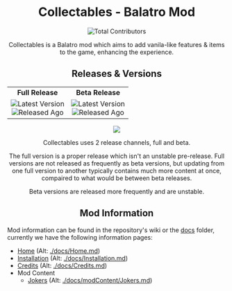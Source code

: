 <div align="center">
<h1>Collectables - Balatro Mod</h1>

<div>
  <img alt="Total Contributors" src="https://img.shields.io/github/contributors/DevDaddyJacob/Balatro-Collectables?label=Total%20Contributors">
</div>

<p>Collectables is a Balatro mod which aims to add vanila-like features & items to the game, enhancing the experience.</p>
</div>



<div align="center">
<h2>Releases & Versions</h2>

<table align="center">
  <tr>
    <td align="center"><b>Full Release</b></td>
    <td align="center"><b>Beta Release</b></td>
  </tr>
  <tr>
    <td align="center">
      <img alt="Latest Version" src="https://img.shields.io/github/v/release/DevDaddyJacob/Balatro-Collectables?style=plastic&label=Latest%20Version">
      <br>
      <img alt="Released Ago" src="https://img.shields.io/github/release-date/DevDaddyJacob/Balatro-Collectables?label=Released">
    </td>
    <td align="center">
      <img alt="Latest Version" src="https://img.shields.io/github/v/release/DevDaddyJacob/Balatro-Collectables?include_prereleases&style=plastic&label=Latest%20Version">
      <br>
      <img alt="Released Ago" src="https://img.shields.io/github/release-date-pre/DevDaddyJacob/Balatro-Collectables?label=Released">
    </td>
  </tr>
</table>

<img src="https://img.shields.io/github/milestones/progress-percent/DevDaddyJacob/Balatro-Collectables/1">

Collectables uses 2 release channels, full and beta.

The full version is a proper release which isn't an unstable pre-release. Full versions are not released as frequently as beta versions, but updating from one full version to another typically contains much more content at once, compaired to what would be between beta releases.

Beta versions are released more frequently and are unstable. 
</div>



<div>
<h2 align="center">Mod Information</h2>

Mod information can be found in the repository's wiki or the [docs](./docs) folder, currently we have the following information pages:
* [Home](https://github.com/DevDaddyJacob/Balatro-Collectables/wiki) (Alt: [./docs/Home.md](./docs/Home.md))
* [Installation](https://github.com/DevDaddyJacob/Balatro-Collectables/wiki/Installation) (Alt: [./docs/Installation.md](./docs/Installation.md))
* [Credits](https://github.com/DevDaddyJacob/Balatro-Collectables/wiki/Credits) (Alt: [./docs/Credits.md](./docs/Credits.md))
* Mod Content
    * [Jokers](https://github.com/DevDaddyJacob/Balatro-Collectables/wiki/Jokers) (Alt: [./docs/modContent/Jokers.md](./docs/modContent/Jokers.md))

</div>
